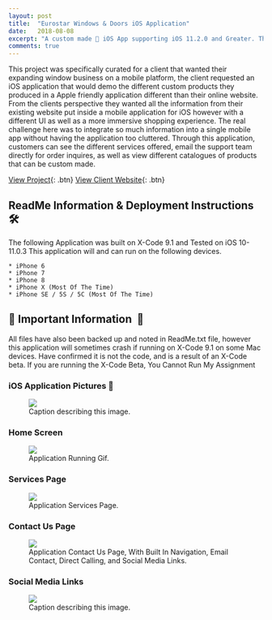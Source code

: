 ```yaml
---
layout: post
title:  "Eurostar Windows & Doors iOS Application"
date:   2018-08-08
excerpt: "A custom made 📱 iOS App supporting iOS 11.2.0 and Greater. This mobile app is for a local custom window business in Ottawa, Ontario, Canada 🇨🇦 "
comments: true
---
```


This project was specifically curated for a client that wanted their expanding window business on a mobile platform, the client requested an iOS application that would demo the different custom products they produced in a Apple friendly application different than their online website. From the clients perspective they wanted all the information from their existing website put inside a mobile application for iOS however with a different UI as well as a more immersive shopping experience. The real challenge here was to integrate so much information into a single mobile app without having the application too cluttered. Through this application, customers can see the different services offered, email the support team directly for order inquires, as well as view different catalogues of products that can be custom made.

[View Project](https://github.com/ImranJuma/EuroStarForiOS){: .btn} [View Client Website](https://www.eurostarwindows.ca){: .btn}

## ReadMe Information & Deployment Instructions  🛠

The following Application was built on X-Code 9.1 and Tested on iOS 10-11.0.3
This application will and can run on the following devices.

	* iPhone 6
	* iPhone 7
	* iPhone 8
	* iPhone X (Most Of The Time)
	* iPhone SE / 5S / 5C (Most Of The Time)

## 🔌  Important Information   🔌
All files have also been backed up and noted in ReadMe.txt file, however this application will sometimes crash if running on X-Code 9.1 on some Mac devices. Have confirmed it is not the code, and is a result of an X-Code beta. If you are running the X-Code Beta, You Cannot Run My Assignment


### iOS Application Pictures 📸

<figure>
	<img src="/img/img-1.png">
	<figcaption>Caption describing this image.</figcaption>
</figure>

### Home Screen

<figure>
	<img src="/img/Home_Page.png">
	<figcaption>Application Running Gif.</figcaption>
</figure>

### Services Page

<figure>
	<img src="/img/Services_Page.png">
	<figcaption>Application Services Page.</figcaption>
</figure>

### Contact Us Page

<figure>
	<img src="/img/Contact_Us.png">
	<figcaption>Application Contact Us Page, With Built In Navigation, Email Contact, Direct Calling, and Social Media Links.</figcaption>
</figure>

### Social Media Links

<figure>
	<img src="/img/img-1.png">
	<figcaption>Caption describing this image.</figcaption>
</figure>
